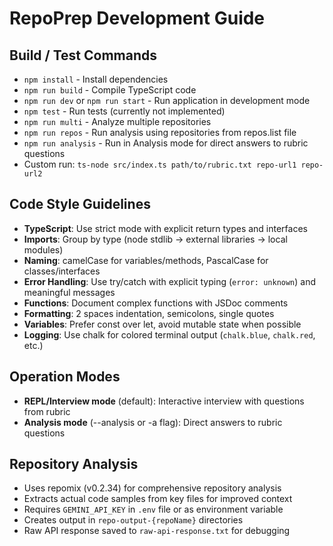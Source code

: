 # RepoPrep Development Guide

## Build / Test Commands
- `npm install` - Install dependencies
- `npm run build` - Compile TypeScript code
- `npm run dev` or `npm run start` - Run application in development mode
- `npm test` - Run tests (currently not implemented)
- `npm run multi` - Analyze multiple repositories
- `npm run repos` - Run analysis using repositories from repos.list file
- `npm run analysis` - Run in Analysis mode for direct answers to rubric questions
- Custom run: `ts-node src/index.ts path/to/rubric.txt repo-url1 repo-url2`

## Code Style Guidelines
- **TypeScript**: Use strict mode with explicit return types and interfaces
- **Imports**: Group by type (node stdlib → external libraries → local modules)
- **Naming**: camelCase for variables/methods, PascalCase for classes/interfaces
- **Error Handling**: Use try/catch with explicit typing (`error: unknown`) and meaningful messages
- **Functions**: Document complex functions with JSDoc comments
- **Formatting**: 2 spaces indentation, semicolons, single quotes
- **Variables**: Prefer const over let, avoid mutable state when possible
- **Logging**: Use chalk for colored terminal output (`chalk.blue`, `chalk.red`, etc.)

## Operation Modes
- **REPL/Interview mode** (default): Interactive interview with questions from rubric
- **Analysis mode** (--analysis or -a flag): Direct answers to rubric questions

## Repository Analysis
- Uses repomix (v0.2.34) for comprehensive repository analysis
- Extracts actual code samples from key files for improved context
- Requires `GEMINI_API_KEY` in `.env` file or as environment variable
- Creates output in `repo-output-{repoName}` directories
- Raw API response saved to `raw-api-response.txt` for debugging